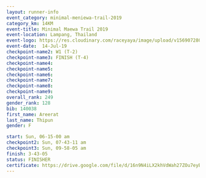 ```yaml
---
layout: runner-info 
event_category: minimal-meniewa-trail-2019 
category_km: 14KM 
event-title: Minimal Maewa Trail 2019 
event-location: Lampang, Thailand 
event-logo: https://res.cloudinary.com/raceyaya/image/upload/v1569072805/logo/minimal-trail_ktnvsp.jpg 
event-date:  14-Jul-19 
checkpoint-name2: W1 (T-2) 
checkpoint-name3: FINISH (T-4) 
checkpoint-name4: 
checkpoint-name5: 
checkpoint-name6: 
checkpoint-name7: 
checkpoint-name8: 
checkpoint-name9: 
overall_rank: 249
gender_rank: 128
bib: 140038
first_name: Areerat
last_name: Thipun
gender: F

start: Sun, 06-15-00 am
checkpoint2: Sun, 07-43-11 am
checkpoint3: Sun, 09-58-05 am
finish: 3-43-05
status: FINISHER
certificate: https://drive.google.com/file/d/16n9N4iLX2khVdWah27ZOu7eyBSaFAGh7/view?usp=sharing
---
```

